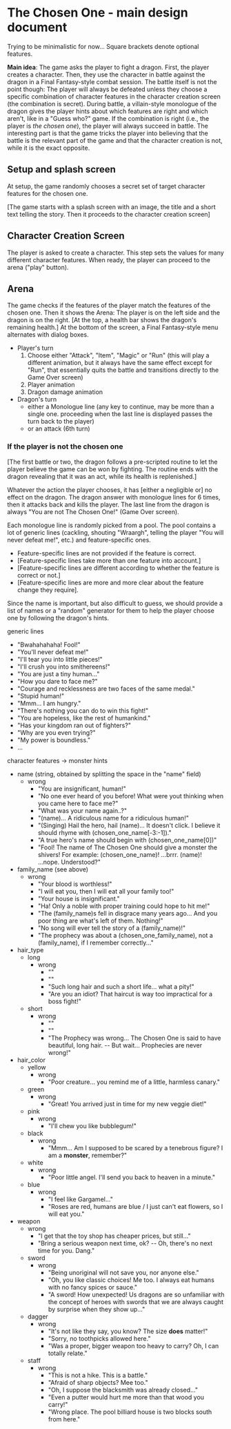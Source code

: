# The Chosen One - main design document

Trying to be minimalistic for now... Square brackets denote optional features.

**Main idea**: The game asks the player to fight a dragon. First, the player creates a character. Then, they use the character in battle against the dragon in a Final Fantasy-style combat session. The battle itself is not the point though: The player will always be defeated unless they choose a specific combination of character features in the character creation screen (the combination is secret). During battle, a villain-style monologue of the dragon gives the player hints about which features are right and which aren't, like in a "Guess who?" game. If the combination is right (i.e., the player is *the chosen one*), the player will always succeed in battle. The interesting part is that the game tricks the player into believing that the battle is the relevant part of the game and that the character creation is not, while it is the exact opposite.

## Setup and splash screen
At setup, the game randomly chooses a secret set of target character features for the chosen one.

[The game starts with a splash screen with an image, the title and a short text telling the story. Then it proceeds to the character creation screen]

## Character Creation Screen
The player is asked to create a character. This step sets the values for many different character features. When ready, the player can proceed to the arena ("play" button).

## Arena
The game checks if the features of the player match the features of the chosen one. Then it shows the Arena: The player is on the left side and the dragon is on the right. [At the top, a health bar shows the dragon's remaining health.] At the bottom of the screen, a Final Fantasy-style menu alternates with dialog boxes.

- Player's turn
	1. Choose either "Attack", "Item", "Magic" or "Run" (this will play a different animation, but it always have the same effect except for "Run", that essentially quits the battle and transitions directly to the Game Over screen)
	2. Player animation
	3. Dragon damage animation
- Dragon's turn
	- either a Monologue line (any key to continue, may be more than a single one. proceeding when the last line is displayed passes the turn back to the player)
	- or an attack (6th turn)

### If the player is not the chosen one
[The first battle or two, the dragon follows a pre-scripted routine to let the player believe the game can be won by fighting. The routine ends with the dragon revealing that it was an act, while its health is replenished.]

Whatever the action the player chooses, it has [either a negligible or] no effect on the dragon. The dragon answer with monologue lines for 6 times, then it attacks back and kills the player. The last line from the dragon is always "You are not The Chosen One!" (Game Over screen).

Each monologue line is randomly picked from a pool. The pool contains a lot of generic lines (cackling, shouting "Wraargh", telling the player "You will never defeat me!", etc.) and feature-specific ones.
- Feature-specific lines are not provided if the feature is correct.
- [Feature-specific lines take more than one feature into account.]
- [Feature-specific lines are different according to whether the feature is correct or not.]
- [Feature-specific lines are more and more clear about the feature change they require].

Since the name is important, but also difficult to guess, we should provide a list of names or a "random" generator for them to help the player choose one by following the dragon's hints.

generic lines
- "Bwahahahaha! Fool!"
- "You'll never defeat me!"
- "I'll tear you into little pieces!"
- "I'll crush you into smithereens!"
- "You are just a tiny human..."
- "How you dare to face me?"
- "Courage and recklessness are two faces of the same medal."
- "Stupid human!"
- "Mmm... I am hungry."
- "There's nothing you can do to win this fight!"
- "You are hopeless, like the rest of humankind."
- "Has your kingdom ran out of fighters?"
- "Why are you even trying?"
- "My power is boundless."
- ...

character features -> monster hints
- name (string, obtained by splitting the space in the "name" field)
	- wrong
		- "You are insignificant, human!"
		- "No one ever heard of you before! What were yout thinking when you came here to face me?"
		- "What was your name again..?"
		- "(name)... A ridiculous name for a ridiculous human!"
		- "(Singing) Hail the hero, hail (name)... It doesn't click. I believe it should rhyme with (chosen_one_name[-3:-1])."
		- "A true hero's name should begin with (chosen_one_name[0])"
		- "Fool! The name of The Chosen One should give a monster the shivers! For example: (chosen_one_name)! ...brrr. (name)! ...nope. Understood?"
- family_name (see above)
	- wrong
		- "Your blood is worthless!"
		- "I will eat you, then I will eat all your family too!"
		- "Your house is insignificant."
		- "Ha! Only a noble with proper training could hope to hit me!"
		- "The (family_name)s fell in disgrace many years ago... And you poor thing are what's left of them. Nothing!"
		- "No song will ever tell the story of a (family_name)!"
		- "The prophecy was about a (chosen_one_family_name), not a (family_name), if I remember correctly..."
- hair_type
	- long
		- wrong
			- ""
			- ""
			- "Such long hair and such a short life... what a pity!"
			- "Are you an idiot? That haircut is way too impractical for a boss fight!"
	- short
		- wrong
			- ""
			- ""
			- "The Prophecy was wrong... The Chosen One is said to have beautiful, long hair. -- But wait... Prophecies are never wrong!"
- hair_color
	- yellow
		- wrong
			- "Poor creature... you remind me of a little, harmless canary."
	- green
		- wrong
			- "Great! You arrived just in time for my new veggie diet!"
	- pink
		- wrong
			- "I'll chew you like bubblegum!"
	- black
		- wrong
			- "Mmm... Am I supposed to be scared by a tenebrous figure? I am a **monster**, remember?"
	- white
		- wrong
			- "Poor little angel. I'll send you back to heaven in a minute."
	- blue
		- wrong
			- "I feel like Gargamel..."
			- "Roses are red, humans are blue / I just can't eat flowers, so I will eat you."
- weapon
	- wrong
		- "I get that the toy shop has cheaper prices, but still..."
		- "Bring a serious weapon next time, ok? -- Oh, there's no next time for you. Dang."
	- sword
		- wrong
			- "Being unoriginal will not save you, nor anyone else."
			- "Oh, you like classic choices! Me too. I always eat humans with no fancy spices or sauce."
			- "A sword! How unexpected! Us dragons are so unfamiliar with the concept of heroes with swords that we are always caught by surprise when they show up..."
	- dagger
		- wrong
			- "It's not like they say, you know? The size **does** matter!"
			- "Sorry, no toothpicks allowed here."
			- "Was a proper, bigger weapon too heavy to carry? Oh, I can totally relate."
	- staff
		- wrong
			- "This is not a hike. This is a battle."
			- "Afraid of sharp objects? Mee too."
			- "Oh, I suppose the blacksmith was already closed..."
			- "Even a putter would hurt me more than that wood you carry!"
			- "Wrong place. The pool billiard house is two blocks south from here."
